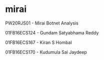 # mirai

PW20RJS01 - Mirai Botnet Analysis


01FB16ECS124 - Gundam Satyabhama Reddy

01FB16ECS167 - Kiran S Hombal

01FB16ECS170 - Kudumula Sai Jaydeep
